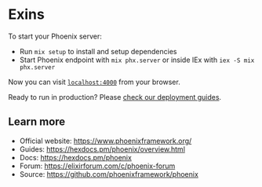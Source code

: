# Exins

To start your Phoenix server:

* Run `mix setup` to install and setup dependencies
* Start Phoenix endpoint with `mix phx.server` or inside IEx with `iex -S mix phx.server`

Now you can visit [`localhost:4000`](http://localhost:4000) from your browser.

Ready to run in production? Please [check our deployment guides](https://hexdocs.pm/phoenix/deployment.html).

## Learn more

* Official website: https://www.phoenixframework.org/
* Guides: https://hexdocs.pm/phoenix/overview.html
* Docs: https://hexdocs.pm/phoenix
* Forum: https://elixirforum.com/c/phoenix-forum
* Source: https://github.com/phoenixframework/phoenix
